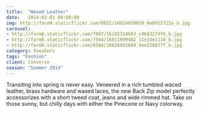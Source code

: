 ```yaml
---
title:  "Waxed Leather"
date:   2014-02-01 00:00:00
img: http://farm9.staticflickr.com/8651/16624930010_0e0915722a_b.jpg
carousel:
- http://farm8.staticflickr.com/7607/16192314603_c468327dfb_b.jpg
- http://farm8.staticflickr.com/7584/16811099482_11e33e1110_b.jpg
- http://farm9.staticflickr.com/8584/16626091699_0ee228977f_b.jpg
category: Sneakers
tags: "Fashion"
client: Converse
season: "Summer 2014"
---
```

Transiting into spring is never easy. Veneered in a rich tumbled waced leather, brass hardware and waxed laces, the new Back Zip model perfectly accessorizes with a short tweed coat, jeans and wide rimmed hat. Take on those sunny, but chilly days with either the Pinecone or Navy colorway.  
